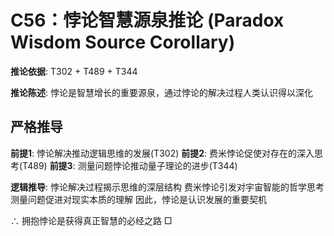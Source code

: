 # C56：悖论智慧源泉推论 (Paradox Wisdom Source Corollary)

**推论依据**: T302 + T489 + T344

**推论陈述**: 悖论是智慧增长的重要源泉，通过悖论的解决过程人类认识得以深化

## 严格推导

**前提1**: 悖论解决推动逻辑思维的发展(T302)
**前提2**: 费米悖论促使对存在的深入思考(T489)
**前提3**: 测量问题悖论推动量子理论的进步(T344)

**逻辑推导**:
悖论解决过程揭示思维的深层结构
费米悖论引发对宇宙智能的哲学思考
测量问题促进对现实本质的理解
因此，悖论是认识发展的重要契机

∴ 拥抱悖论是获得真正智慧的必经之路 □
